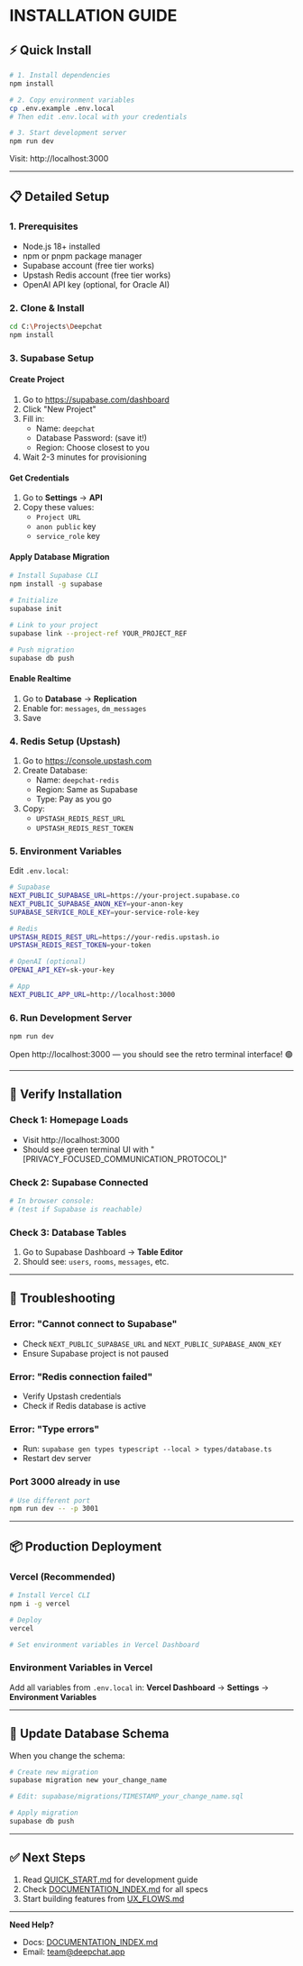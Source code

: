 # INSTALLATION GUIDE

## ⚡ Quick Install

```bash
# 1. Install dependencies
npm install

# 2. Copy environment variables
cp .env.example .env.local
# Then edit .env.local with your credentials

# 3. Start development server
npm run dev
```

Visit: http://localhost:3000

---

## 📋 Detailed Setup

### 1. Prerequisites

- Node.js 18+ installed
- npm or pnpm package manager
- Supabase account (free tier works)
- Upstash Redis account (free tier works)
- OpenAI API key (optional, for Oracle AI)

### 2. Clone & Install

```bash
cd C:\Projects\Deepchat
npm install
```

### 3. Supabase Setup

#### Create Project
1. Go to https://supabase.com/dashboard
2. Click "New Project"
3. Fill in:
   - Name: `deepchat`
   - Database Password: (save it!)
   - Region: Choose closest to you
4. Wait 2-3 minutes for provisioning

#### Get Credentials
1. Go to **Settings** → **API**
2. Copy these values:
   - `Project URL`
   - `anon public` key  
   - `service_role` key

#### Apply Database Migration
```bash
# Install Supabase CLI
npm install -g supabase

# Initialize
supabase init

# Link to your project
supabase link --project-ref YOUR_PROJECT_REF

# Push migration
supabase db push
```

#### Enable Realtime
1. Go to **Database** → **Replication**
2. Enable for: `messages`, `dm_messages`
3. Save

### 4. Redis Setup (Upstash)

1. Go to https://console.upstash.com
2. Create Database:
   - Name: `deepchat-redis`
   - Region: Same as Supabase
   - Type: Pay as you go
3. Copy:
   - `UPSTASH_REDIS_REST_URL`
   - `UPSTASH_REDIS_REST_TOKEN`

### 5. Environment Variables

Edit `.env.local`:

```bash
# Supabase
NEXT_PUBLIC_SUPABASE_URL=https://your-project.supabase.co
NEXT_PUBLIC_SUPABASE_ANON_KEY=your-anon-key
SUPABASE_SERVICE_ROLE_KEY=your-service-role-key

# Redis
UPSTASH_REDIS_REST_URL=https://your-redis.upstash.io
UPSTASH_REDIS_REST_TOKEN=your-token

# OpenAI (optional)
OPENAI_API_KEY=sk-your-key

# App
NEXT_PUBLIC_APP_URL=http://localhost:3000
```

### 6. Run Development Server

```bash
npm run dev
```

Open http://localhost:3000 — you should see the retro terminal interface! 🟢

---

## 🧪 Verify Installation

### Check 1: Homepage Loads
- Visit http://localhost:3000
- Should see green terminal UI with "[PRIVACY_FOCUSED_COMMUNICATION_PROTOCOL]"

### Check 2: Supabase Connected
```bash
# In browser console:
# (test if Supabase is reachable)
```

### Check 3: Database Tables
1. Go to Supabase Dashboard → **Table Editor**
2. Should see: `users`, `rooms`, `messages`, etc.

---

## 🐛 Troubleshooting

### Error: "Cannot connect to Supabase"
- Check `NEXT_PUBLIC_SUPABASE_URL` and `NEXT_PUBLIC_SUPABASE_ANON_KEY`
- Ensure Supabase project is not paused

### Error: "Redis connection failed"
- Verify Upstash credentials
- Check if Redis database is active

### Error: "Type errors"
- Run: `supabase gen types typescript --local > types/database.ts`
- Restart dev server

### Port 3000 already in use
```bash
# Use different port
npm run dev -- -p 3001
```

---

## 📦 Production Deployment

### Vercel (Recommended)

```bash
# Install Vercel CLI
npm i -g vercel

# Deploy
vercel

# Set environment variables in Vercel Dashboard
```

### Environment Variables in Vercel
Add all variables from `.env.local` in:
**Vercel Dashboard** → **Settings** → **Environment Variables**

---

## 🔄 Update Database Schema

When you change the schema:

```bash
# Create new migration
supabase migration new your_change_name

# Edit: supabase/migrations/TIMESTAMP_your_change_name.sql

# Apply migration
supabase db push
```

---

## ✅ Next Steps

1. Read [QUICK_START.md](./QUICK_START.md) for development guide
2. Check [DOCUMENTATION_INDEX.md](./DOCUMENTATION_INDEX.md) for all specs
3. Start building features from [UX_FLOWS.md](./UX_FLOWS.md)

---

**Need Help?**  
- Docs: [DOCUMENTATION_INDEX.md](./DOCUMENTATION_INDEX.md)
- Email: team@deepchat.app















